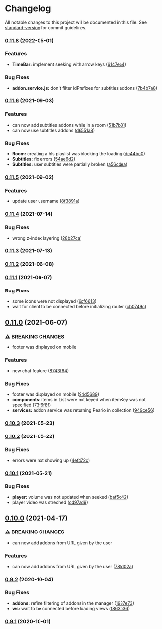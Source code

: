 # Changelog

All notable changes to this project will be documented in this file. See [standard-version](https://github.com/conventional-changelog/standard-version) for commit guidelines.

### [0.11.8](https://github.com/tymmesyde/peario-client/compare/v0.10.7...v0.11.8) (2022-05-01)


### Features

* **TimeBar:** implement seeking with arrow keys ([6147ea4](https://github.com/tymmesyde/peario-client/commit/6147ea480bd817241d7b9472845f206510412117))


### Bug Fixes

* **addon.service.js:** don't filter idPrefixes for subtitles addons ([7b4b7a8](https://github.com/tymmesyde/peario-client/commit/7b4b7a8f917aab377fbb888fb6471df47dfe4927))

### [0.11.6](https://github.com/tymmesyde/peario-client/compare/v0.11.5...v0.11.6) (2021-09-03)


### Features

* can now add subtitles addons while in a room ([51b7b81](https://github.com/tymmesyde/peario-client/commit/51b7b811e43eaebb29ef638e50d44a5421c6f7ac))
* can now use subtitles addons ([d6551a8](https://github.com/tymmesyde/peario-client/commit/d6551a8833736e972e1e7513d847a1e8b1d50056))


### Bug Fixes

* **Room:** creating a hls playlist was blocking the loading ([dc44bc0](https://github.com/tymmesyde/peario-client/commit/dc44bc0dee7d2a85198ce28247b0646c430175b5))
* **Subtitles:** fix errors ([54ae6d2](https://github.com/tymmesyde/peario-client/commit/54ae6d23662566b2286e1d625592c31cb1642521))
* **Subtitles:** user subtitles were partially broken ([a56cdea](https://github.com/tymmesyde/peario-client/commit/a56cdeaa0c432d7cff1a87ff20570e6f01ec1840))

### [0.11.5](https://github.com/tymmesyde/peario-client/compare/v0.11.4...v0.11.5) (2021-09-02)


### Features

* update user username ([8f3891a](https://github.com/tymmesyde/peario-client/commit/8f3891a996b704189d78dfc45a524151be044d7a))

### [0.11.4](https://github.com/tymmesyde/peario-client/compare/v0.11.3...v0.11.4) (2021-07-14)


### Bug Fixes

* wrong z-index layering ([28b27ca](https://github.com/tymmesyde/peario-client/commit/28b27cab84a72b9a8dab51eb8fd9eac727be1c6e))

### [0.11.3](https://github.com/tymmesyde/peario-client/compare/v0.11.2...v0.11.3) (2021-07-13)

### [0.11.2](https://github.com/tymmesyde/peario-client/compare/v0.11.1...v0.11.2) (2021-06-08)

### [0.11.1](https://github.com/tymmesyde/peario-client/compare/v0.11.0...v0.11.1) (2021-06-07)


### Bug Fixes

* some icons were not displayed ([6cf6613](https://github.com/tymmesyde/peario-client/commit/6cf66135a59f311ac6c8ca59755e2b57d953ccb5))
* wait for client to be connected before initializing router ([cb0749c](https://github.com/tymmesyde/peario-client/commit/cb0749c1b7a2de4564b1978db5887e3e5ddbcf0e))

## [0.11.0](https://github.com/tymmesyde/peario-client/compare/v0.10.3...v0.11.0) (2021-06-07)


### ⚠ BREAKING CHANGES

* footer was displayed on mobile

### Features

* new chat feature ([8743f64](https://github.com/tymmesyde/peario-client/commit/8743f641f75ae5a9f38d1d581da1746b859ceaa0))


### Bug Fixes

* footer was displayed on mobile ([94d5689](https://github.com/tymmesyde/peario-client/commit/94d568996ccd7abdbc510aa6cc600eac6ec6fd4f))
* **components:** items in List were not keyed when itemKey was not specified ([73f6f8f](https://github.com/tymmesyde/peario-client/commit/73f6f8f61ed1d97c208f9e98e194b4d4e02a3f6b))
* **services:** addon service was returning Peario in collection ([949ce56](https://github.com/tymmesyde/peario-client/commit/949ce5664b93e7447c9fe56c392a3b04443d62ab))

### [0.10.3](https://github.com/tymmesyde/peario-client/compare/v0.10.2...v0.10.3) (2021-05-23)

### [0.10.2](https://github.com/tymmesyde/peario-client/compare/v0.10.1...v0.10.2) (2021-05-22)


### Bug Fixes

* errors were not showing up ([4ef472c](https://github.com/tymmesyde/peario-client/commit/4ef472c961b2afbb0b9137b6e94dba18d40e8b4f))

### [0.10.1](https://github.com/tymmesyde/peario-client/compare/v0.10.0...v0.10.1) (2021-05-21)


### Bug Fixes

* **player:** volume was not updated when seeked ([baf5c42](https://github.com/tymmesyde/peario-client/commit/baf5c4254051e02a0fc92d325ebb8fc56919c5b7))
* player video was streched ([cd97ad9](https://github.com/tymmesyde/peario-client/commit/cd97ad96e396d21b023b1d239483db1fb515071c))

## [0.10.0](https://github.com/tymmesyde/peario-client/compare/v0.9.2...v0.10.0) (2021-04-17)


### ⚠ BREAKING CHANGES

* can now add addons from URL given by the user

### Features

* can now add addons from URL given by the user ([78fd02a](https://github.com/tymmesyde/peario-client/commit/78fd02af04a0b6a48c6bf502bf7b5b2f687fa8a0))

### [0.9.2](https://github.com/tymmesyde/peario-client/compare/v0.9.1...v0.9.2) (2020-10-04)


### Bug Fixes

* **addons:** refine filtering of addons in the manager ([1937e73](https://github.com/tymmesyde/peario-client/commit/1937e736a63fded18ac2d538aa8e8ef1114960e2))
* **ws:** wait to be connected before loading views ([f863b36](https://github.com/tymmesyde/peario-client/commit/f863b364ca29fde9dd1cad699a8a22c70f552280))

### [0.9.1](https://github.com/tymmesyde/peario-client/compare/v0.9.0...v0.9.1) (2020-10-01)
